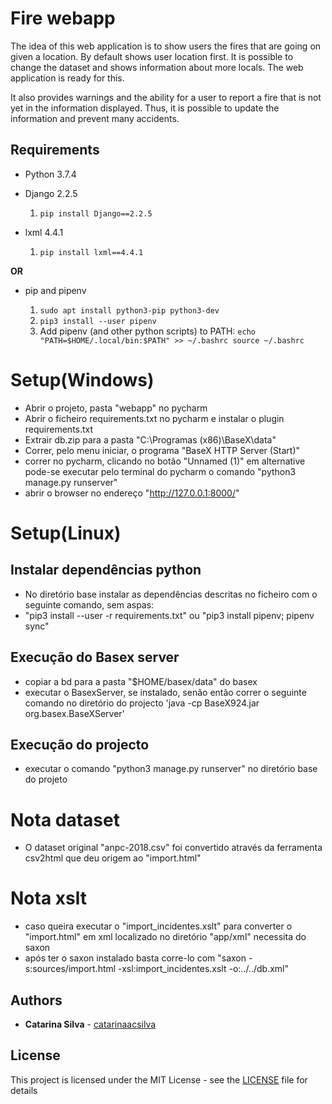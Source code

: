 # Fire webapp

The idea of this web application is to show users the fires that are going on given a location. By default shows user location first.
It is possible to change the dataset and shows information about more locals. The web application is ready for this.

It also provides warnings and the ability for a user to report a fire that is not yet in the information displayed. Thus, it is possible to update the information and prevent many accidents.

## Requirements

- Python 3.7.4

- Django 2.2.5

    1. `pip install Django==2.2.5`
- lxml 4.4.1

    1. `pip install lxml==4.4.1`

 **OR**

- pip and pipenv

    1. `sudo apt install python3-pip python3-dev`
    2. `pip3 install --user pipenv`
    3. Add pipenv (and other python scripts) to PATH: `echo "PATH=$HOME/.local/bin:$PATH" >> ~/.bashrc source ~/.bashrc`


# Setup(Windows)
- Abrir o projeto, pasta "webapp" no pycharm
- Abrir o ficheiro requirements.txt no pycharm e instalar o plugin requirements.txt
- Extrair db.zip para a pasta "C:\Programas (x86)\BaseX\data"
- Correr, pelo menu iniciar, o programa "BaseX HTTP Server (Start)"
- correr no pycharm, clicando no botão "Unnamed (1)" em alternative pode-se executar pelo terminal do pycharm o comando "python3 manage.py runserver"
- abrir o browser no endereço "http://127.0.0.1:8000/"

# Setup(Linux)
## Instalar dependências python
- No diretório base instalar as dependências descritas no ficheiro com o seguinte comando, sem aspas:
- "pip3 install --user -r requirements.txt" ou "pip3 install pipenv; pipenv sync"

## Execução do Basex server
- copiar a bd para a pasta "$HOME/basex/data" do basex
- executar o BasexServer, se instalado, senão então correr o seguinte comando no diretório do projecto 'java -cp BaseX924.jar org.basex.BaseXServer'

## Execução do projecto
- executar o comando "python3 manage.py runserver" no diretório base do projeto


# Nota dataset
- O dataset original "anpc-2018.csv" foi convertido através da ferramenta csv2html que deu origem ao "import.html"

# Nota xslt
- caso queira executar o "import_incidentes.xslt" para converter o "import.html" em xml localizado no diretório "app/xml" necessita do saxon
- após ter o saxon instalado basta corre-lo com "saxon -s:sources/import.html -xsl:import_incidentes.xslt -o:../../db.xml"


## Authors

* **Catarina Silva** - [catarinaacsilva](https://github.com/catarinaacsilva)

## License

This project is licensed under the MIT License - see the [LICENSE](LICENSE) file for details
